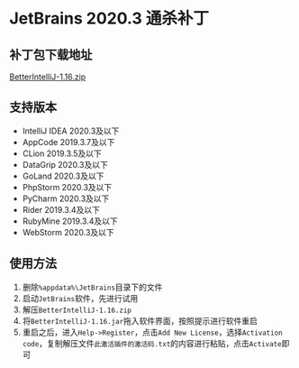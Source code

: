 # JetBrains 2020.3 通杀补丁


## 补丁包下载地址

[BetterIntelliJ-1.16.zip](https://raw.githubusercontent.com/garenchan/my-worklog/master/docs/assets/BetterIntelliJ-1.16.zip)


## 支持版本

- IntelliJ IDEA 2020.3及以下
- AppCode 2019.3.7及以下
- CLion 2019.3.5及以下
- DataGrip 2020.3及以下
- GoLand 2020.3及以下
- PhpStorm 2020.3及以下
- PyCharm 2020.3及以下
- Rider 2019.3.4及以下
- RubyMine 2019.3.4及以下
- WebStorm 2020.3及以下


## 使用方法

1. 删除`%appdata%\JetBrains`目录下的文件
1. 启动`JetBrains`软件，先进行试用
1. 解压`BetterIntelliJ-1.16.zip`
1. 将`BetterIntelliJ-1.16.jar`拖入软件界面，按照提示进行软件重启
1. 重启之后，进入`Help->Register`，点击`Add New License`，选择`Activation code`，复制解压文件`此激活插件的激活码.txt`的内容进行粘贴，点击`Activate`即可
